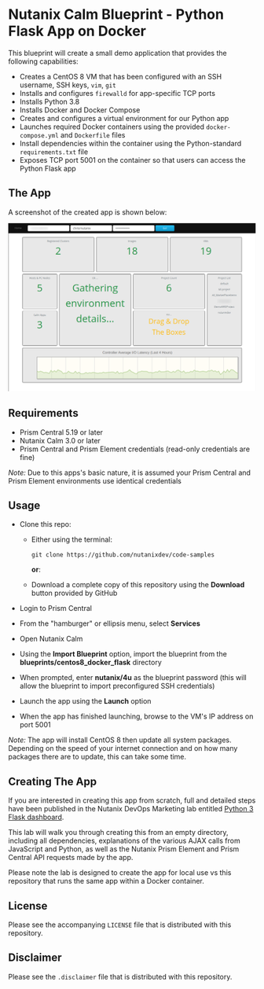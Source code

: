 # Nutanix Calm Blueprint - Python Flask App on Docker

This blueprint will create a small demo application that provides the following capabilities:

- Creates a CentOS 8 VM that has been configured with an SSH username, SSH keys, `vim`, `git`
- Installs and configures `firewalld` for app-specific TCP ports
- Installs Python 3.8
- Installs Docker and Docker Compose
- Creates and configures a virtual environment for our Python app
- Launches required Docker containers using the provided `docker-compose.yml` and `Dockerfile` files
- Install dependencies within the container using the Python-standard `requirements.txt` file
- Exposes TCP port 5001 on the container so that users can access the Python Flask app

## The App

A screenshot of the created app is shown below:

![App running](./screenshot.png)

## Requirements

- Prism Central 5.19 or later
- Nutanix Calm 3.0 or later
- Prism Central and Prism Element credentials (read-only credentials are fine)

*Note:* Due to this apps's basic nature, it is assumed your Prism Central and Prism Element environments use identical credentials

## Usage

- Clone this repo:

  - Either using the terminal:

    ```
    git clone https://github.com/nutanixdev/code-samples
    ```

    **or**:

  - Download a complete copy of this repository using the **Download** button provided by GitHub

- Login to Prism Central
- From the "hamburger" or ellipsis menu, select **Services**
- Open Nutanix Calm
- Using the **Import Blueprint** option, import the blueprint from the **blueprints/centos8_docker_flask** directory
- When prompted, enter **nutanix/4u** as the blueprint password (this will allow the blueprint to import preconfigured SSH credentials)
- Launch the app using the **Launch** option
- When the app has finished launching, browse to the VM's IP address on port 5001

*Note:* The app will install CentOS 8 then update all system packages.  Depending on the speed of your internet connection and on how many packages there are to update, this can take some time.

## Creating The App

If you are interested in creating this app from scratch, full and detailed steps have been published in the Nutanix DevOps Marketing lab entitled [Python 3 Flask dashboard](https://www.nutanix.dev/labs/python-flask-dashboard/).

This lab will walk you through creating this from an empty directory, including all dependencies, explanations of the various AJAX calls from JavaScript and Python, as well as the Nutanix Prism Element and Prism Central API requests made by the app.

Please note the lab is designed to create the app for local use vs this repository that runs the same app within a Docker container.

## License

Please see the accompanying `LICENSE` file that is distributed with this repository.

## Disclaimer

Please see the `.disclaimer` file that is distributed with this repository.
